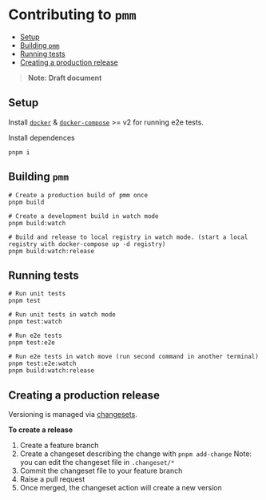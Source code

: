 # Contributing to `pmm` <!-- omit in toc -->

- [Setup](#setup)
- [Building `pmm`](#building-pmm)
- [Running tests](#running-tests)
- [Creating a production release](#creating-a-production-release)

> **Note: Draft document**

## Setup

Install [`docker`](https://docs.docker.com/get-docker/) & [`docker-compose`](https://docs.docker.com/compose/install/) >= v2 for running e2e tests.

Install dependences

```shell
pnpm i
```

## Building `pmm`

```shell
# Create a production build of pmm once
pnpm build

# Create a development build in watch mode
pnpm build:watch

# Build and release to local registry in watch mode. (start a local registry with docker-compose up -d registry)
pnpm build:watch:release
```

## Running tests

```shell
# Run unit tests
pnpm test

# Run unit tests in watch mode
pnpm test:watch

# Run e2e tests
pnpm test:e2e

# Run e2e tests in watch move (run second command in another terminal)
pnpm test:e2e:watch
pnpm build:watch:release
```

## Creating a production release

Versioning is managed via [changesets](https://github.com/changesets/changesets).

**To create a release**

1. Create a feature branch
2. Create a changeset describing the change with `pnpm add-change`
   Note: you can edit the changeset file in `.changeset/*`
3. Commit the changeset file to your feature branch
4. Raise a pull request
5. Once merged, the changeset action will create a new version
